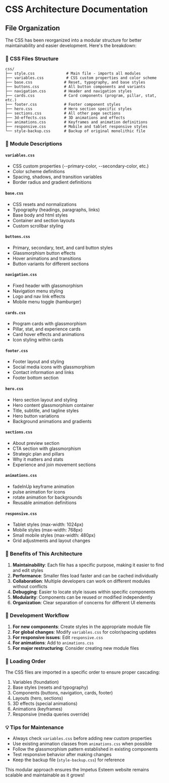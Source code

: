 # CSS Architecture Documentation

## File Organization

The CSS has been reorganized into a modular structure for better maintainability and easier development. Here's the breakdown:

### 📁 CSS Files Structure

```
css/
├── style.css              # Main file - imports all modules
├── variables.css          # CSS custom properties and color scheme
├── base.css              # Reset, typography, and base styles
├── buttons.css           # All button components and variants
├── navigation.css        # Header and navigation styles
├── cards.css             # Card components (program, pillar, stat, etc.)
├── footer.css            # Footer component styles
├── hero.css              # Hero section specific styles
├── sections.css          # All other page sections
├── 3d-effects.css        # 3D animations and effects
├── animations.css        # Keyframes and animation definitions
├── responsive.css        # Mobile and tablet responsive styles
└── style-backup.css      # Backup of original monolithic file
```

### 🎨 Module Descriptions

#### `variables.css`

- CSS custom properties (--primary-color, --secondary-color, etc.)
- Color scheme definitions
- Spacing, shadows, and transition variables
- Border radius and gradient definitions

#### `base.css`

- CSS resets and normalizations
- Typography (headings, paragraphs, links)
- Base body and html styles
- Container and section layouts
- Custom scrollbar styling

#### `buttons.css`

- Primary, secondary, text, and card button styles
- Glassmorphism button effects
- Hover animations and transitions
- Button variants for different sections

#### `navigation.css`

- Fixed header with glassmorphism
- Navigation menu styling
- Logo and nav link effects
- Mobile menu toggle (hamburger)

#### `cards.css`

- Program cards with glassmorphism
- Pillar, stat, and experience cards
- Card hover effects and animations
- Icon styling within cards

#### `footer.css`

- Footer layout and styling
- Social media icons with glassmorphism
- Contact information and links
- Footer bottom section

#### `hero.css`

- Hero section layout and styling
- Hero content glassmorphism container
- Title, subtitle, and tagline styles
- Hero button variations
- Background animations and gradients

#### `sections.css`

- About preview section
- CTA section with glassmorphism
- Strategic plan and pillars
- Why it matters and stats
- Experience and join movement sections

#### `animations.css`

- fadeInUp keyframe animation
- pulse animation for icons
- rotate animation for backgrounds
- Reusable animation definitions

#### `responsive.css`

- Tablet styles (max-width: 1024px)
- Mobile styles (max-width: 768px)
- Small mobile styles (max-width: 480px)
- Grid adjustments and layout changes

### 🔧 Benefits of This Architecture

1. **Maintainability**: Each file has a specific purpose, making it easier to find and edit styles
2. **Performance**: Smaller files load faster and can be cached individually
3. **Collaboration**: Multiple developers can work on different modules without conflicts
4. **Debugging**: Easier to locate style issues within specific components
5. **Modularity**: Components can be reused or modified independently
6. **Organization**: Clear separation of concerns for different UI elements

### 📝 Development Workflow

1. **For new components**: Create styles in the appropriate module file
2. **For global changes**: Modify `variables.css` for color/spacing updates
3. **For responsive issues**: Edit `responsive.css`
4. **For animations**: Add to `animations.css`
5. **For major restructuring**: Consider creating new module files

### 🚀 Loading Order

The CSS files are imported in a specific order to ensure proper cascading:

1. Variables (foundation)
2. Base styles (resets and typography)
3. Components (buttons, navigation, cards, footer)
4. Layouts (hero, sections)
5. 3D effects (special animations)
6. Animations (keyframes)
7. Responsive (media queries override)

### 💡 Tips for Maintenance

- Always check `variables.css` before adding new custom properties
- Use existing animation classes from `animations.css` when possible
- Follow the glassmorphism pattern established in existing components
- Test responsive behavior after making changes
- Keep the backup file (`style-backup.css`) for reference

This modular approach ensures the Impetus Esteem website remains scalable and maintainable as it grows!
